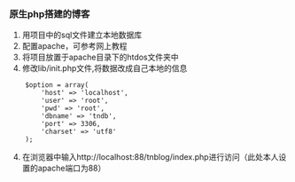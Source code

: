 ### 原生php搭建的博客
1. 用项目中的sql文件建立本地数据库
2. 配置apache，可参考网上教程
3. 将项目放置于apache目录下的htdos文件夹中
4. 修改lib/init.php文件,将数据改成自己本地的信息
```
    $option = array(
        'host' => 'localhost',
        'user' => 'root',
        'pwd' => 'root',
        'dbname' => 'tndb',
        'port' => 3306,
        'charset' => 'utf8'
    );
```
4. 在浏览器中输入http://localhost:88/tnblog/index.php进行访问（此处本人设置的apache端口为88）
